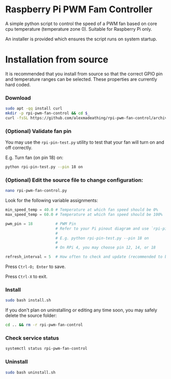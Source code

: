 # Raspberry Pi PWM Fam Controller
A simple python script to control the speed of a PWM fan based on core cpu temperature (temperature zone 0). Suitable for Raspberry Pi only.

An installer is provided which ensures the script runs on system startup.

# Installation from source
It is recommended that you install from source so that the correct GPIO pin and temperature ranges can be selected. These properties are currently hard coded.

### Download
```bash
sudo apt -qq install curl
mkdir -p rpi-pwm-fan-control && cd $_
curl -fsSL https://github.com/alexmadeathing/rpi-pwm-fan-control/archive/refs/heads/main.tar.gz | tar zxf - --strip=1 && echo DONE
```

### (Optional) Validate fan pin
You may use the `rpi-pin-test.py` utility to test that your fan will turn on and off correctly.

E.g. Turn fan (on pin 18) on:
```bash
python rpi-pin-test.py --pin 18 on
```

### (Optional) Edit the source file to change configuration:
```bash
nano rpi-pwm-fan-control.py
```
Look for the following variable assignments:
```py
min_speed_temp = 40.0 # Temperature at which fan speed should be 0%
max_speed_temp = 60.0 # Temperature at which fan speed should be 100%

pwm_pin = 18          # PWM Pin
                      # Refer to your Pi pinout diagram and use `rpi-pin-test.py` to test pins
                      #
                      # E.g. python rpi-pin-test.py --pin 18 on
                      #
                      # On RPi 4, you may choose pin 12, 14, or 18

refresh_interval = 5  # How often to check and update (recommended to be > 1.0 to reduce stress on CPU and fan)
```
Press `Ctrl-O; Enter` to save.

Press `Ctrl-X` to exit.

### Install
```bash
sudo bash install.sh
```
If you don't plan on uninstalling or editing any time soon, you may safely delete the source folder:
```bash
cd .. && rm -r rpi-pwm-fan-control
```

### Check service status
```bash
systemctl status rpi-pwm-fan-control
```

### Uninstall
```bash
sudo bash uninstall.sh
```

